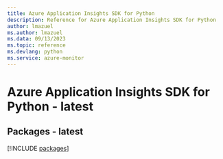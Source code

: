 ```yaml
---
title: Azure Application Insights SDK for Python
description: Reference for Azure Application Insights SDK for Python
author: lmazuel
ms.author: lmazuel
ms.data: 09/13/2023
ms.topic: reference
ms.devlang: python
ms.service: azure-monitor
---
```

# Azure Application Insights SDK for Python - latest
## Packages - latest
[!INCLUDE [packages](application-insights-index.md)]
